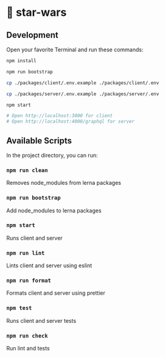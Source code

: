 # 🎉 star-wars

## Development

Open your favorite Terminal and run these commands:

```bash
npm install

npm run bootstrap

cp ./packages/client/.env.example ./packages/client/.env

cp ./packages/server/.env.example ./packages/server/.env

npm start

# Open http://localhost:3000 for client
# Open http://localhost:4000/graphql for server
```

## Available Scripts

In the project directory, you can run:

### `npm run clean`

Removes node_modules from lerna packages

### `npm run bootstrap`

Add node_modules to lerna packages

### `npm start`

Runs client and server

### `npm run lint`

Lints client and server using eslint

### `npm run format`

Formats client and server using prettier

### `npm test`

Runs client and server tests

### `npm run check`

Run lint and tests
